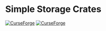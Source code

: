 # Simple Storage Crates
[![CurseForge](http://cf.way2muchnoise.eu/full_simple-storage-crates_downloads.svg)](https://www.curseforge.com/minecraft/mc-mods/simple-storage-crates) [![CurseForge](http://cf.way2muchnoise.eu/versions/simple-storage-crates.svg)](https://www.curseforge.com/minecraft/mc-mods/simple-storage-crates)
